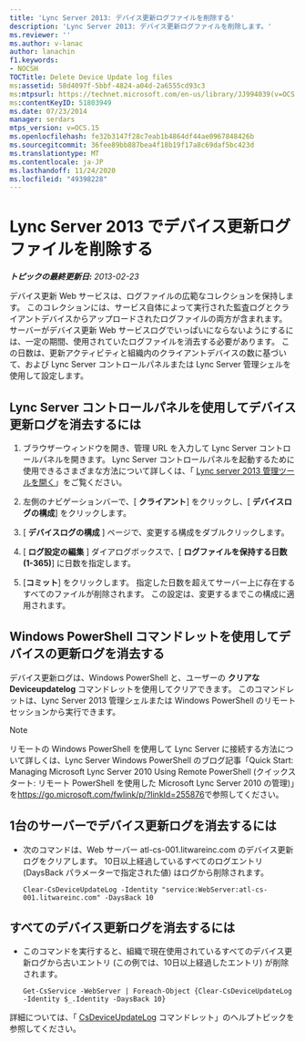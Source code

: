 ```yaml
---
title: 'Lync Server 2013: デバイス更新ログファイルを削除する'
description: 'Lync Server 2013: デバイス更新ログファイルを削除します。'
ms.reviewer: ''
ms.author: v-lanac
author: lanachin
f1.keywords:
- NOCSH
TOCTitle: Delete Device Update log files
ms:assetid: 58d4097f-5bbf-4824-a04d-2a6555cd93c3
ms:mtpsurl: https://technet.microsoft.com/en-us/library/JJ994039(v=OCS.15)
ms:contentKeyID: 51803949
ms.date: 07/23/2014
manager: serdars
mtps_version: v=OCS.15
ms.openlocfilehash: fe32b3147f28c7eab1b4864df44ae0967848426b
ms.sourcegitcommit: 36fee89bb887bea4f18b19f17a8c69daf5bc423d
ms.translationtype: MT
ms.contentlocale: ja-JP
ms.lasthandoff: 11/24/2020
ms.locfileid: "49398228"
---
```

# <a name="delete-device-update-log-files-in-lync-server-2013"></a>Lync Server 2013 でデバイス更新ログファイルを削除する

<div data-xmlns="http://www.w3.org/1999/xhtml">

<div class="topic" data-xmlns="http://www.w3.org/1999/xhtml" data-msxsl="urn:schemas-microsoft-com:xslt" data-cs="https://msdn.microsoft.com/">

<div data-asp="https://msdn2.microsoft.com/asp">



</div>

<div id="mainSection">

<div id="mainBody">

<span> </span>

_**トピックの最終更新日:** 2013-02-23_

デバイス更新 Web サービスは、ログファイルの広範なコレクションを保持します。 このコレクションには、サービス自体によって実行された監査ログとクライアントデバイスからアップロードされたログファイルの両方が含まれます。 サーバーがデバイス更新 Web サービスログでいっぱいにならないようにするには、一定の期間、使用されていたログファイルを消去する必要があります。 この日数は、更新アクティビティと組織内のクライアントデバイスの数に基づいて、および Lync Server コントロールパネルまたは Lync Server 管理シェルを使用して設定します。

<div>

## <a name="to-clear-the-device-update-log-by-using-lync-server-control-panel"></a>Lync Server コントロールパネルを使用してデバイス更新ログを消去するには

1.  ブラウザーウィンドウを開き、管理 URL を入力して Lync Server コントロールパネルを開きます。 Lync Server コントロールパネルを起動するために使用できるさまざまな方法について詳しくは、「 [Lync server 2013 管理ツールを開く](lync-server-2013-open-lync-server-administrative-tools.md)」をご覧ください。

2.  左側のナビゲーションバーで、[ **クライアント**] をクリックし、[ **デバイスログの構成**] をクリックします。

3.  [ **デバイスログの構成** ] ページで、変更する構成をダブルクリックします。

4.  [ **ログ設定の編集** ] ダイアログボックスで、[ **ログファイルを保持する日数 (1-365)**] に日数を指定します。

5.  [**コミット**] をクリックします。 指定した日数を超えてサーバー上に存在するすべてのファイルが削除されます。 この設定は、変更するまでこの構成に適用されます。

</div>

<div>

## <a name="clearing-the-device-update-log-by-using-the-windows-powershell-cmdlets"></a>Windows PowerShell コマンドレットを使用してデバイスの更新ログを消去する

デバイス更新ログは、Windows PowerShell と、ユーザーの **クリアな Deviceupdatelog** コマンドレットを使用してクリアできます。 このコマンドレットは、Lync Server 2013 管理シェルまたは Windows PowerShell のリモート セッションから実行できます。

<div>


> [!NOTE]  
> リモートの Windows PowerShell を使用して Lync Server に接続する方法について詳しくは、Lync Server Windows PowerShell のブログ記事「Quick Start: Managing Microsoft Lync Server 2010 Using Remote PowerShell (クイックスタート: リモート PowerShell を使用した Microsoft Lync Server 2010 の管理)」を<A href="https://go.microsoft.com/fwlink/p/?linkid=255876">https://go.microsoft.com/fwlink/p/?linkId=255876</A>で参照してください。



</div>

<div>

## <a name="to-clear-device-update-logs-on-one-server"></a>1台のサーバーでデバイス更新ログを消去するには

  - 次のコマンドは、Web サーバー atl-cs-001.litwareinc.com のデバイス更新ログをクリアします。 10日以上経過しているすべてのログエントリ (DaysBack パラメーターで指定された値) はログから削除されます。
    
        Clear-CsDeviceUpdateLog -Identity "service:WebServer:atl-cs-001.litwareinc.com" -DaysBack 10

</div>

<div>

## <a name="to-clear-all-device-update-logs"></a>すべてのデバイス更新ログを消去するには

  - このコマンドを実行すると、組織で現在使用されているすべてのデバイス更新ログから古いエントリ (この例では、10日以上経過したエントリ) が削除されます。
    
        Get-CsService -WebServer | Foreach-Object {Clear-CsDeviceUpdateLog -Identity $_.Identity -DaysBack 10}

</div>

詳細については、「 [CsDeviceUpdateLog](https://docs.microsoft.com/powershell/module/skype/Clear-CsDeviceUpdateLog) コマンドレット」のヘルプトピックを参照してください。

</div>

</div>

<span> </span>

</div>

</div>

</div>

